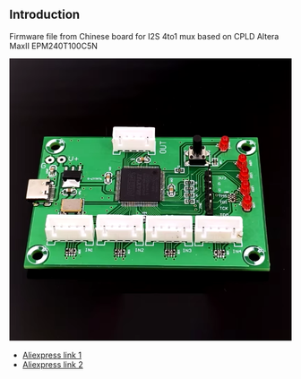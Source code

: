 ## Introduction
Firmware file from Chinese board for I2S 4to1 mux based on CPLD Altera MaxII EPM240T100C5N


![look](./doc/Untitled.png)

* [Aliexpress link 1](https://pl.aliexpress.com/i/32948007762.html)
* [Aliexpress link 2](https://pl.aliexpress.com/item/1005006926563859.html?spm=a2g0o.order_list.order_list_main.17.76261c24lJovuH&gatewayAdapt=glo2pol&dp=0e20b351-d530-46f1-bf66-48ac34c85b2e&af=5f979ce5d915b86bee3f7002&aff_fcid=cb8db5fba77c410d9834808adc40a56a-1730490379885-08342-_oFqSEft&aff_fsk=_oFqSEft&aff_platform=api-new-link-generate&sk=_oFqSEft&aff_trace_key=cb8db5fba77c410d9834808adc40a56a-1730490379885-08342-_oFqSEft&terminal_id=8fd15fa5038f46dfb5af8c11e75f27c2&afSmartRedirect=y)
  
